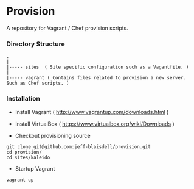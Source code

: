 Provision
=========

A repository for Vagrant / Chef provision scripts.

### Directory Structure
```
.
|
|----- sites  ( Site specific configuration such as a Vagantfile. )
|
|----- vagrant ( Contains files related to provision a new server.  Such as Chef scripts. )
```

### Installation

* Install Vagrant ( http://www.vagrantup.com/downloads.html )
* Install VirtualBox ( https://www.virtualbox.org/wiki/Downloads )

* Checkout provisioning source
```
git clone git@github.com:jeff-blaisdell/provision.git
cd provision/
cd sites/kaleido
```

* Startup Vagrant
```
vagrant up
```